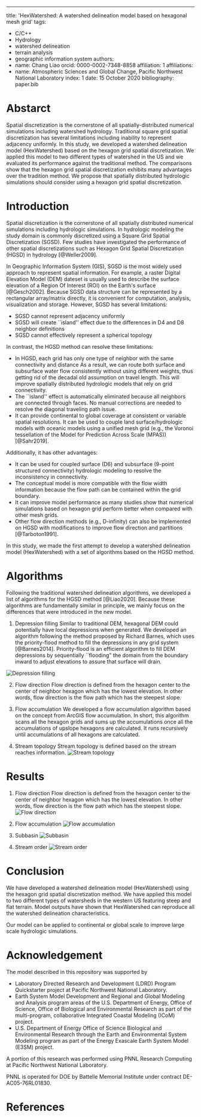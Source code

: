 ---
title: 'HexWatershed: A watershed delineation model based on hexagonal mesh grid'
tags:
  - C/C++
  - Hydrology
  - watershed delineation
  - terrain analysis
  - geographic information system
authors:
  - name: Chang Liao
    orcid: 0000-0002-7348-8858
    affiliation: 1
affiliations:
 - name: Atmospheric Sciences and Global Change, Pacific Northwest National Laboratory
   index: 1 
date: 15 October 2020
bibliography: paper.bib

# Abstarct

Spatial discretization is the cornerstone of all spatially-distributed numerical simulations including watershed hydrology. Traditional square grid spatial discretization has several limitations including inability to represent adjacency uniformly. In this study, we developed a watershed delineation model (HexWatershed) based on the hexagon grid spatial discretization. We applied this model to two different types of watershed in the US and we evaluated its performance against the traditional method. The comparisons show that the hexagon grid spatial discretization exhibits many advantages over the tradition method. We propose that spatially distributed hydrologic simulations should consider using a hexagon grid spatial discretization.

# Introduction

Spatial discretization is the cornerstone of all spatially distributed numerical simulations including hydrologic simulations. In hydrologic modeling the study domain is commonly discretized using a Square Grid Spatial Discretization (SGSD). Few studies have investigated the performance of other spatial discretizations such as Hexagon Grid Spatial Discretization (HGSD) in hydrology [@Weller2009].

In Geographic Information System (GIS), SGSD is the most widely used approach to represent spatial information. For example, a raster Digital Elevation Model (DEM) dateset is usually used to describe the surface elevation of a Region Of Interest (ROI) on the Earth's surface [@Gesch2002]. Because SGSD data structure can be represented by a rectangular array/matrix directly, it is convenient for computation, analysis, visualization and storage. However, SGSD has several limitations:
* SGSD cannot represent adjacency uniformly
* SGSD will create ``island'' effect due to the differences in D4 and D8 neighbor definitions
* SGSD cannot effectively represent a spherical topology

In contrast, the HGSD method can resolve these limitations:
* In HGSD, each grid has only one type of neighbor with the same connectivity and distance As a result, we can route both surface and subsurface water flow consistently without using different weights, thus getting rid of the decadal old assumption on travel length. This will improve spatially distributed hydrologic models that rely on grid connectivity.
* The ``island'' effect is automatically eliminated because all neighbors are connected through faces. No manual corrections are needed to resolve the diagonal traveling path issue. 
* It can provide continental to global coverage at consistent or variable spatial resolutions. It can be used to couple land surface/hydrologic models with oceanic models using a unified mesh grid (e.g., the Voronoi tessellation of the Model for Prediction Across Scale (MPAS)) [@Sahr2019].

Additionally, it has other advantages:

* It can be used for coupled surface (D6) and subsurface (9-point structured connectivity) hydrologic modeling to resolve the inconsistency in connectivity.
* The conceptual model is more compatible with the flow width information because the flow path can be contained within the grid boundary.
* It can improve model performance as many studies show that numerical simulations based on hexagon grid perform better when compared with other mesh grids. 
* Other flow direction methods (e.g., D-infinity) can also be implemented on HGSD with modifications to improve flow direction and partitions [@Tarboton1991].

In this study, we made the first attempt to develop a watershed delineation model (HexWatershed) with a set of algorithms based on the HGSD method. 

# Algorithms

Following the traditional watershed delineation algorithms, we developed a list of algorithms for the HGSD method [@Liao2020]. 
Because these algorithms are fundamentally similar in principle, we mainly focus on the differences that were introduced in the new model.
1. Depression filling
Similar to traditional DEM, hexagonal DEM could potentially have local depressions when generated. We developed an algorithm following the method proposed by Richard Barnes, which uses the priority-flood method to fill the depressions in any grid system [@Barnes2014]. Priority-flood is an efficient algorithm to fill DEM depressions by sequentially ``flooding" the domain from the boundary inward to adjust elevations to assure that surface will drain.

![Depression filling](https://github.com/pnnl/hexwatershed/blob/master/example/depression_filling.png?raw=true)

2. Flow direction
Flow direction is defined from the hexagon center to the center of neighbor hexagon which has the lowest elevation. In other words, flow direction is the flow path which has the steepest slope.

3. Flow accumulation
We developed a flow accumulation algorithm based on the concept from ArcGIS flow accumulation. In short, this algorithm scans all the hexagon grids and sums up the accumulations once all the accumulations of upslope hexagons are calculated. It runs recursively until accumulations of all hexagons are calculated.

4. Stream topology
Stream topology is defined based on the stream reaches information.
![Stream topology](https://github.com/pnnl/hexwatershed/blob/master/example/stream_topology.png?raw=true)

# Results

1. Flow direction
Flow direction is defined from the hexagon center to the center of neighbor hexagon which has the lowest elevation. In other words, flow direction is the flow path which has the steepest slope.
![Flow direction](https://github.com/pnnl/hexwatershed/blob/master/example/cbf_flow_direction_90_full.png?raw=true)

2. Flow accumulation
![Flow accumulation](https://github.com/pnnl/hexwatershed/blob/master/example/cbf_flow_accumulation_90_full.png?raw=true)

3. Subbasin
![Subbasin](https://github.com/pnnl/hexwatershed/blob/master/example/cbf_subbasin_90_full.png?raw=true)

3. Stream order
![Stream order](https://github.com/pnnl/hexwatershed/blob/master/example/cbf_stream_order_90_full.png?raw=true)

# Conclusion

We have developed a watershed delineation model (HexWatershed) using the hexagon grid spatial discretization method. We have applied this model to two different types of watersheds in the western US featuring steep and flat terrain. Model outputs have shown that HexWatershed can reproduce all the watershed delineation characteristics.

Our model can be applied to continental or global scale to improve large scale hydrologic simulations.


# Acknowledgement
The model described in this repository was supported by

* Laboratory Directed Research and Development (LDRD) Program Quickstarter project at Pacific Northwest National Laboratory. 
* Earth System Model Development and Regional and Global Modeling and Analysis program areas of the U.S. Department of Energy, Office of Science, Office of Biological and Environmental Research as part of the multi-program, collaborative Integrated Coastal Modeling (ICoM) project.
* U.S. Department of Energy Office of Science Biological and Environmental Research through the Earth and Environmental System Modeling program as part of the Energy Exascale Earth System Model (E3SM) project. 

A portion of this research was performed using PNNL Research Computing at Pacific Northwest National Laboratory. 

PNNL is operated for DOE by Battelle Memorial Institute under contract DE-AC05-76RL01830.

# References

